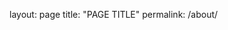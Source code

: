 layout: page
title: "PAGE TITLE"
permalink: /about/

<!DOCTYPE html>
<html>
	<head>
		<title></title>
		<style>
			/* Accomodating layout change for small displays */
			@media screen and (max-width: 839px){
				.subbox1{
					height: 180px;
				}
				.subboxproperties{
					width: 100% !important;
				}
			}
			/* End */
			
			body{
				margin: 0px;
				font-family:system-ui,-apple-system,BlinkMacSystemFont,'Segoe UI','Helvetica Neue',Helvetica,Arial,sans-serif;
				background: green;
			}
			.title{
				font-size: 35px;
				font-weight: 700;
				padding: 0px 20px;
				padding-bottom: 0px;
				margin-bottom: 0px;
				
			}
			.text{
				font-size: 16px;
				padding: 0px 20px;
				line-height: 1.5em;
				margin-top: 10px;
				padding-top: 0px;
			}
			.flexbox{
				display: flex;
				flex-flow: row wrap;
				background: none;
				align-items: center;
				justify-content: center;
				align-content: space-between;
				overflow: hidden !important;
				
			} 
			.boxproperties{
				display: flex;
				flex-flow: row wrap;
				justify-content: center;
				margin: 10px;
				width: 45vw;
				min-width: 400px;
				max-width: 600px;
				min-height: 400px;
				background: white !important;
				border-radius: 20px;
				overflow: hidden !important;
			}
			.subboxproperties{
				width: 50%;
			
				
			}
				
			.box1{
				background: red;
				
			}
			.subbox1{
				background: grey;					
			}
			.subbox2{
				background: none;
			}
			.box2{
				background: orange;
				
			}
			.box3{
				background: yellow;
				
				
			}
		</style>
	</head>
	<body>
		<div class="flexbox">
			<div class="box1 boxproperties">
				<div class="subboxproperties subbox1"></div>
				<div class="subboxproperties subbox2"> 
				<p class="title">Title</p>
				<p class="text">This is some text that will go below the title. Quasi incidunt libero non sed blanditiis. Consectetur dolorem ipsum molestiae dolore commodi id eum ipsum. Eius quis ex temporibus est dolor voluptatibus.<br><br></p>
				</div>
			</div>
			<div class="box2 boxproperties"></div>
			<div class="box3 boxproperties"></div>
		</div>
	</body>
</html>
